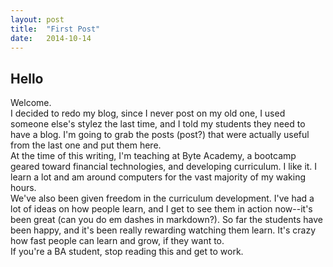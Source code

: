 ```yaml
---
layout: post
title:  "First Post"
date:   2014-10-14
---
```

## Hello

Welcome.  
I decided to redo my blog, since I never post on my old one, I used someone else's stylez the last time, and I told my students they need to have a blog. I'm going to grab the posts (post?) that were actually useful from the last one and put them here.  
At the time of this writing, I'm teaching at Byte Academy, a bootcamp geared toward financial technologies, and developing curriculum. I like it. I learn a lot and am around computers for the vast majority of my waking hours.  
We've also been given freedom in the curriculum development. I've had a lot of ideas on how people learn, and I get to see them in action now--it's been great (can you do em dashes in markdown?). So far the students have been happy, and it's been really rewarding watching them learn. It's crazy how fast people can learn and grow, if they want to.  
If you're a BA student, stop reading this and get to work.
